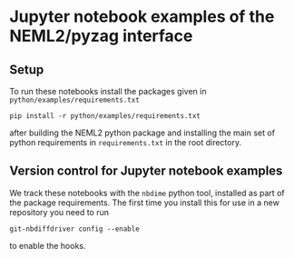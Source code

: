 # Jupyter notebook examples of the NEML2/pyzag interface

## Setup

To run these notebooks install the packages given in `python/examples/requirements.txt`

```
pip install -r python/examples/requirements.txt
```

after building the NEML2 python package and installing the main set of python requirements in `requirements.txt` in the root directory.

## Version control for Jupyter notebook examples

We track these notebooks with the `nbdime` python tool, installed as part of the package requirements.  The first time you install this for use in a new repository you need to run

```
git-nbdiffdriver config --enable
```

to enable the hooks.